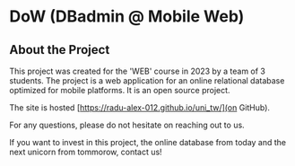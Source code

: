 # DoW (DBadmin @ Mobile Web)

## About the Project

This project was created for the 'WEB' course in 2023 by a team of 3 students. The project is a web application for an online relational database optimized for mobile platforms. It is an open source project.

The site is hosted [https://radu-alex-012.github.io/uni_tw/](on GitHub).

For any questions, please do not hesitate on reaching out to us.

If you want to invest in this project, the online database from today and the next unicorn from tommorow, contact us!
